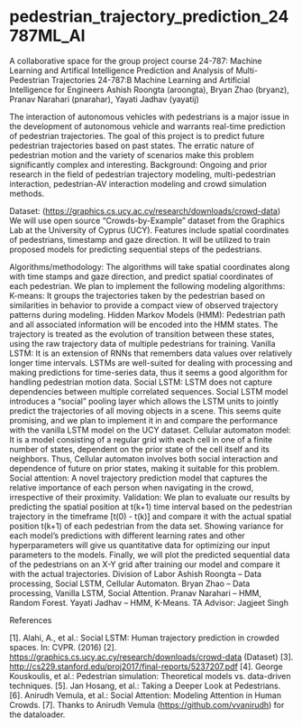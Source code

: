 # pedestrian_trajectory_prediction_24787ML_AI
A collaborative space for the group project course 24-787: Machine Learning and Artifical Intelligence
Prediction and Analysis of Multi-Pedestrian Trajectories
24-787:B Machine Learning and Artificial Intelligence for Engineers
Ashish Roongta (aroongta), Bryan Zhao (bryanz), Pranav Narahari (pnarahar), Yayati Jadhav (yayatij)

The interaction of autonomous vehicles with pedestrians is a major issue in the development of autonomous vehicle and warrants real-time prediction of pedestrian trajectories. The goal of this project is to predict future pedestrian trajectories based on past states. The erratic nature of pedestrian motion and the variety of scenarios make this problem significantly complex and interesting.
Background: Ongoing and prior research in the field of pedestrian trajectory modeling, multi-pedestrian interaction, pedestrian-AV interaction modeling and crowd simulation methods. 


Dataset: (https://graphics.cs.ucy.ac.cy/research/downloads/crowd-data)
We will use open source “Crowds-by-Example” dataset from the Graphics Lab at the University of Cyprus (UCY). Features include spatial coordinates of pedestrians, timestamp and gaze direction. It will be utilized to train proposed models for predicting sequential steps of the pedestrians.

Algorithms/methodology: The algorithms will take spatial coordinates along with time stamps and gaze direction, and predict spatial coordinates of each pedestrian. We plan to implement the following modeling algorithms: 
K-means: It groups the trajectories taken by the pedestrian based on similarities in behavior to provide a compact view of observed trajectory patterns during modeling.
Hidden Markov Models (HMM): Pedestrian path and all associated information will be encoded into the HMM states. The trajectory is treated as the evolution of transition between these states, using the raw trajectory data of multiple pedestrians for training.
Vanilla LSTM: It is an extension of RNNs that remembers data values over relatively longer time intervals. LSTMs are well-suited for dealing with processing and making predictions for time-series data, thus it seems a good algorithm for handling pedestrian motion data.
Social LSTM: LSTM does not capture dependencies between multiple correlated sequences. Social LSTM model introduces a “social” pooling layer which allows the LSTM units to jointly predict the trajectories of all moving objects in a scene. This seems quite promising, and we plan to implement it in and compare the performance with the vanilla LSTM model on the UCY dataset.
Cellular automaton model: It is a model consisting of a regular grid with each cell in one of a finite number of states, dependent on the prior state of the cell itself and its neighbors. Thus, Cellular automaton involves both social interaction and dependence of future on prior states, making it suitable for this problem.
Social attention: A novel trajectory prediction model that captures the relative importance of each person when navigating in the crowd, irrespective of their proximity.
Validation: We plan to evaluate our results by predicting the spatial position at t(k+1) time interval based on the pedestrian trajectory in the timeframe [t(0) - t(k)] and compare it with the actual spatial position t(k+1) of each pedestrian from the data set.
Showing variance for each model’s predictions with different learning rates and other hyperparameters will give us quantitative data for optimizing our input parameters to the models. Finally, we will plot the predicted sequential data of the pedestrians on an X-Y grid after training our model and compare it with the actual trajectories.
Division of Labor 
Ashish Roongta – Data processing, Social LSTM, Cellular Automaton.
Bryan Zhao – Data processing, Vanilla LSTM, Social Attention.
Pranav Narahari – HMM, Random Forest.
Yayati Jadhav – HMM, K-Means.
TA Advisor: Jagjeet Singh

References

[1]. Alahi, A., et al.: Social LSTM: Human trajectory prediction in crowded spaces. In: CVPR. (2016)
[2]. https://graphics.cs.ucy.ac.cy/research/downloads/crowd-data  (Dataset)
[3]. http://cs229.stanford.edu/proj2017/final-reports/5237207.pdf
[4]. George Kouskoulis, et al.: Pedestrian simulation: Theoretical models vs. data-driven techniques.
[5]. Jan Hosang, et al.: Taking a Deeper Look at Pedestrians.
[6]. Anirudh Vemula, et al.: Social Attention: Modeling Attention in Human Crowds.
[7]. Thanks to Anirudh Vemula (https://github.com/vvanirudh) for the dataloader.
